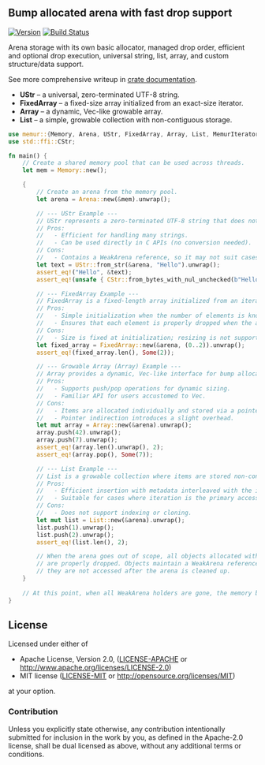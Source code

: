 ## Bump allocated arena with fast drop support

[![Version](https://img.shields.io/crates/v/memur.svg)](https://crates.io/crates/memur)
[![Build Status](https://travis-ci.org/Nercury/memur.svg?branch=master)](https://travis-ci.org/Nercury/memur)

Arena storage with its own basic allocator, managed drop order, efficient and optional drop execution, universal string, list, array, and custom structure/data support.

See more comprehensive writeup in [crate documentation](https://docs.rs/memur).

- **UStr** – a universal, zero-terminated UTF-8 string.
- **FixedArray** – a fixed-size array initialized from an exact-size iterator.
- **Array** – a dynamic, Vec-like growable array.
- **List** – a simple, growable collection with non-contiguous storage.

```rust
use memur::{Memory, Arena, UStr, FixedArray, Array, List, MemurIterator};
use std::ffi::CStr;

fn main() {
    // Create a shared memory pool that can be used across threads.
    let mem = Memory::new();

    {
        // Create an arena from the memory pool.
        let arena = Arena::new(&mem).unwrap();

        // --- UStr Example ---
        // UStr represents a zero-terminated UTF-8 string that does not require a drop function.
        // Pros:
        //   - Efficient for handling many strings.
        //   - Can be used directly in C APIs (no conversion needed).
        // Cons:
        //   - Contains a WeakArena reference, so it may not suit cases where a strong drop guarantee is needed.
        let text = UStr::from_str(&arena, "Hello").unwrap();
        assert_eq!("Hello", &text);
        assert_eq!(unsafe { CStr::from_bytes_with_nul_unchecked(b"Hello\0") }, &text);

        // --- FixedArray Example ---
        // FixedArray is a fixed-length array initialized from an iterator.
        // Pros:
        //   - Simple initialization when the number of elements is known exactly.
        //   - Ensures that each element is properly dropped when the arena is cleaned up.
        // Cons:
        //   - Size is fixed at initialization; resizing is not supported.
        let fixed_array = FixedArray::new(&arena, (0..2)).unwrap();
        assert_eq!(fixed_array.len(), Some(2));

        // --- Growable Array (Array) Example ---
        // Array provides a dynamic, Vec-like interface for bump allocation.
        // Pros:
        //   - Supports push/pop operations for dynamic sizing.
        //   - Familiar API for users accustomed to Vec.
        // Cons:
        //   - Items are allocated individually and stored via a pointer table, so they are not contiguous.
        //   - Pointer indirection introduces a slight overhead.
        let mut array = Array::new(&arena).unwrap();
        array.push(42).unwrap();
        array.push(7).unwrap();
        assert_eq!(array.len().unwrap(), 2);
        assert_eq!(array.pop(), Some(7));

        // --- List Example ---
        // List is a growable collection where items are stored non-contiguously.
        // Pros:
        //   - Efficient insertion with metadata interleaved with the item data.
        //   - Suitable for cases where iteration is the primary access method.
        // Cons:
        //   - Does not support indexing or cloning.
        let mut list = List::new(&arena).unwrap();
        list.push(1).unwrap();
        list.push(2).unwrap();
        assert_eq!(list.len(), 2);

        // When the arena goes out of scope, all objects allocated within it
        // are properly dropped. Objects maintain a WeakArena reference to ensure
        // they are not accessed after the arena is cleaned up.
    }
    
    // At this point, when all WeakArena holders are gone, the memory blocks are returned back to Memory.
}
```

## License

Licensed under either of

 * Apache License, Version 2.0, ([LICENSE-APACHE](LICENSE-APACHE) or http://www.apache.org/licenses/LICENSE-2.0)
 * MIT license ([LICENSE-MIT](LICENSE-MIT) or http://opensource.org/licenses/MIT)

at your option.

### Contribution

Unless you explicitly state otherwise, any contribution intentionally
submitted for inclusion in the work by you, as defined in the Apache-2.0
license, shall be dual licensed as above, without any additional terms or
conditions.
